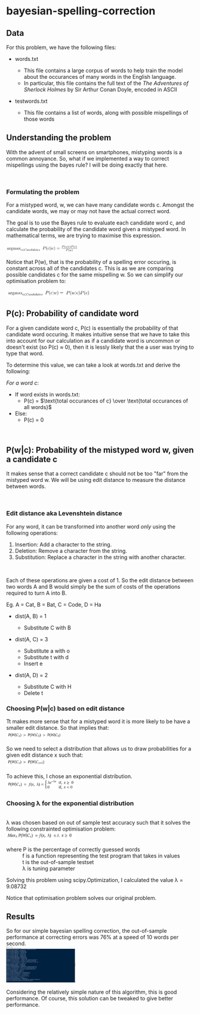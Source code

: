 # bayesian-spelling-correction

## Data
For this problem, we have the following files:
- words.txt
  - This file contains a large corpus of words to help train the model about the occurances of many words in the English language.
  - In particular, this file contains the full text of the _The Adventures of Sherlock Holmes_ by Sir Arthur Conan Doyle, encoded in ASCII

- testwords.txt
  - This file contains a list of words, along with possible mispellings of those words
  
## Understanding the problem

With the advent of small screens on smartphones, mistyping words is a common annoyance. So, what if we implemented a way to correct mispellings using the bayes rule? I will be doing exactly that here.

<br>

### Formulating the problem 

For a mistyped word, w, we can have many candidate words c. Amongst the candidate words, we may or may not have the actual correct word.

The goal is to use the Bayes rule to evaluate each candidate word c, and calculate the probability of the candidate word given a mistyped word. In mathematical terms, we are trying to maximise this expression.

<img src="https://github.com/jjasim/bayesian-spelling-correction/blob/main/images/Capture.PNG" alt="Maximisation problem" style="width: 38%; height: auto;"/>

<br>

Notice that P(w), that is the probability of a spelling error occuring, is constant across all of the candidates c. This is as we are comparing possible candidates c for the same mispelling w. So we can simplify our optimisation problem to:

<img src="https://github.com/jjasim/bayesian-spelling-correction/blob/main/images/Capture2.PNG" alt="Maximisation problem" style="width: 45%; height: auto;"/>

<br>

## P(c): Probability of candidate word

For a given candidate word c, P(c) is essentially the probability of that  candidate word occuring. It makes intuitive sense that we have to take this into account for our calculation as if a candidate word is uncommon or doesn't exist (so P(c) ≈ 0), then it is lessly likely that the a user was trying to type that word.

To determine this value, we can take a look at words.txt and derive the following:  

_For a word c_:  
* If word exists in words.txt:  
  * P(c) = $\text{total occurances of c} \over \text{total occurances of all words}$
* Else:
  * P(c) = 0

<br>
  
## P(w|c): Probability of the mistyped word w, given a candidate c

It makes sense that a correct candidate c should not be too "far" from the mistyped word w. We will be using edit distance to measure the distance between words.

<br>

### Edit distance aka Levenshtein distance

For any word, it can be transformed into another word _only_ using the following operations:
1. Insertion: Add a character to the string.
2. Deletion: Remove a character from the string.
3. Substitution: Replace a character in the string with another character.
<br>

Each of these operations are given a cost of 1. So the edit distance between two words A and B would simply be the sum of costs of the operations required to turn A into B.

Eg.
A = Cat, B = Bat, C = Code, D = Ha
* dist(A, B) = 1
  * Substitute C with B

* dist(A, C) = 3
  * Substitute a with o
  * Substitute t with d
  * Insert e

* dist(A, D) = 2
  * Substitute C with H
  * Delete t

### Choosing P(w|c) based on edit distance
Tt makes more sense that for a mistyped word it is more likely to be have a smaller edit distance. So that implies that: </br>
<img src="https://github.com/jjasim/bayesian-spelling-correction/blob/main/images/Capture3.jpg" style="width: 30%; height: auto;"/>

So we need to select a distribution that allows us to draw probabilities for a given edit distance x such that: <br/>
<img src="https://github.com/jjasim/bayesian-spelling-correction/blob/main/images/Capture4.JPG" style="width: 21%; height: auto;"/>

To achieve this, I chose an exponential distribution. </br>
<img src="https://github.com/jjasim/bayesian-spelling-correction/blob/main/images/Capture5.JPG" style="width: 37%; height: auto;"/>

### Choosing λ for the exponential distribution
</br>
λ was chosen based on out of sample test accuracy such that it solves the following constrainted optimisation problem: </br>
<img src="https://github.com/jjasim/bayesian-spelling-correction/blob/main/images/Capture6.JPG" style="width: 37%; height: auto;"/>

where P is the percentage of correctly guessed words </br>
&nbsp;&nbsp;&nbsp;&nbsp;&nbsp;&nbsp;&nbsp;&nbsp;&nbsp;&nbsp;&nbsp;f is a function representing the test program that takes in values </br>
&nbsp;&nbsp;&nbsp;&nbsp;&nbsp;&nbsp;&nbsp;&nbsp;&nbsp;&nbsp;&nbsp;t is the out-of-sample testset </br>
&nbsp;&nbsp;&nbsp;&nbsp;&nbsp;&nbsp;&nbsp;&nbsp;&nbsp;&nbsp;&nbsp;λ is tuning parameter </br>

Solving this problem using scipy.Optimization, I calculated the value λ = 9.08732 </br>

Notice that optimisation problem solves our original problem.

## Results
So for our simple bayesian spelling correction, the out-of-sample performance at correcting errors was 76% at a speed of 10 words per second.
</br>
<img src="https://github.com/jjasim/bayesian-spelling-correction/blob/main/images/Capture7.JPG" style="width: 37%; height: auto;"/>

Considering the relatively simple nature of this algorithm, this is good performance. Of course, this solution can be tweaked to give better performance.
